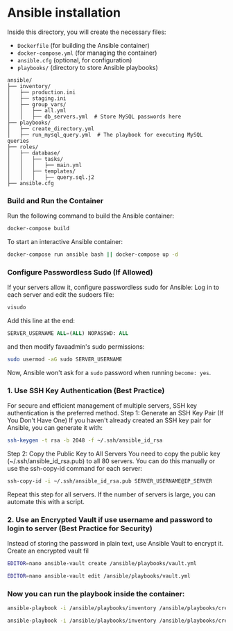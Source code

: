 # Ansible installation
<p>Inside this directory, you will create the necessary files:</p><ul><li>
  <code>Dockerfile</code> (for building the Ansible container)</li><li>
  <code>docker-compose.yml</code> (for managing the container)</li><li>
  <code>ansible.cfg</code> (optional, for configuration)</li><li>
  <code>playbooks/</code> (directory to store Ansible playbooks)</li></ul>

```graphsq
ansible/
├── inventory/
│   ├── production.ini
│   ├── staging.ini
│   ├── group_vars/
│   │   ├── all.yml
│   │   ├── db_servers.yml  # Store MySQL passwords here
├── playbooks/
│   ├── create_directory.yml
│   ├── run_mysql_query.yml  # The playbook for executing MySQL queries
├── roles/
│   ├── database/
│   │   ├── tasks/
│   │   │   ├── main.yml
│   │   ├── templates/
│   │   │   ├── query.sql.j2
├── ansible.cfg
```

### Build and Run the Container
Run the following command to build the Ansible container:
```bash
docker-compose build
```
To start an interactive Ansible container:
```bash
docker-compose run ansible bash || docker-compose up -d 
```

### Configure Passwordless Sudo (If Allowed)
If your servers allow it, configure passwordless sudo for Ansible:
Log in to each server and edit the sudoers file:
```bash
visudo
```
Add this line at the end:
```sql
SERVER_USERNAME ALL=(ALL) NOPASSWD: ALL
```
and then modify favaadmin's sudo permissions:
```bash
sudo usermod -aG sudo SERVER_USERNAME
```
Now, Ansible won't ask for a <code>sudo</code> password when running <code>become: yes</code>.

### 1. Use SSH Key Authentication (Best Practice)
For secure and efficient management of multiple servers, SSH key authentication is the preferred method.
Step 1: Generate an SSH Key Pair (If You Don't Have One)
If you haven't already created an SSH key pair for Ansible, you can generate it with:
```bash
ssh-keygen -t rsa -b 2048 -f ~/.ssh/ansible_id_rsa
```
Step 2: Copy the Public Key to All Servers
You need to copy the public key (~/.ssh/ansible_id_rsa.pub) to all 80 servers. You can do this manually or use the ssh-copy-id command for each server:
```bash
ssh-copy-id -i ~/.ssh/ansible_id_rsa.pub SERVER_USERNAME@IP_SERVER
```
Repeat this step for all servers. If the number of servers is large, you can automate this with a script.

### 2. Use an Encrypted Vault if use username and password to login to server (Best Practice for Security)
Instead of storing the password in plain text, use Ansible Vault to encrypt it.
Create an encrypted vault fil 
```bash
EDITOR=nano ansible-vault create /ansible/playbooks/vault.yml
```
```bash
EDITOR=nano ansible-vault edit /ansible/playbooks/vault.yml
```

### Now you can run the playbook inside the container:
```bash
ansible-playbook -i /ansible/playbooks/inventory /ansible/playbooks/create_directory.yml 
```
```bash
ansible-playbook -i /ansible/playbooks/inventory /ansible/playbooks/create_directory.yml --ask-vault-pass
```

